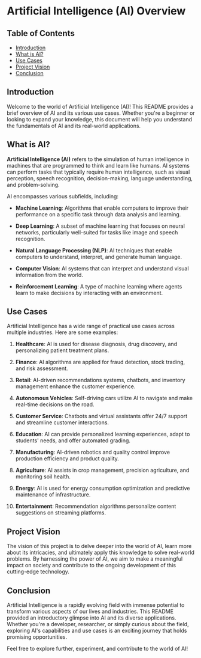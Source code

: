 # Artificial Intelligence (AI) Overview

## Table of Contents

- [Introduction](#introduction)
- [What is AI?](#what-is-ai)
- [Use Cases](#use-cases)
- [Project Vision](#project-vision)
- [Conclusion](#conclusion)

## Introduction

Welcome to the world of Artificial Intelligence (AI)! This README provides a brief overview of AI and its various use cases. Whether you're a beginner or looking to expand your knowledge, this document will help you understand the fundamentals of AI and its real-world applications.

## What is AI?

**Artificial Intelligence (AI)** refers to the simulation of human intelligence in machines that are programmed to think and learn like humans. AI systems can perform tasks that typically require human intelligence, such as visual perception, speech recognition, decision-making, language understanding, and problem-solving.

AI encompasses various subfields, including:

- **Machine Learning**: Algorithms that enable computers to improve their performance on a specific task through data analysis and learning.

- **Deep Learning**: A subset of machine learning that focuses on neural networks, particularly well-suited for tasks like image and speech recognition.

- **Natural Language Processing (NLP)**: AI techniques that enable computers to understand, interpret, and generate human language.

- **Computer Vision**: AI systems that can interpret and understand visual information from the world.

- **Reinforcement Learning**: A type of machine learning where agents learn to make decisions by interacting with an environment.

## Use Cases

Artificial Intelligence has a wide range of practical use cases across multiple industries. Here are some examples:

1. **Healthcare**: AI is used for disease diagnosis, drug discovery, and personalizing patient treatment plans.

2. **Finance**: AI algorithms are applied for fraud detection, stock trading, and risk assessment.

3. **Retail**: AI-driven recommendations systems, chatbots, and inventory management enhance the customer experience.

4. **Autonomous Vehicles**: Self-driving cars utilize AI to navigate and make real-time decisions on the road.

5. **Customer Service**: Chatbots and virtual assistants offer 24/7 support and streamline customer interactions.

6. **Education**: AI can provide personalized learning experiences, adapt to students' needs, and offer automated grading.

7. **Manufacturing**: AI-driven robotics and quality control improve production efficiency and product quality.

8. **Agriculture**: AI assists in crop management, precision agriculture, and monitoring soil health.

9. **Energy**: AI is used for energy consumption optimization and predictive maintenance of infrastructure.

10. **Entertainment**: Recommendation algorithms personalize content suggestions on streaming platforms.

## Project Vision

The vision of this project is to delve deeper into the world of AI, learn more about its intricacies, and ultimately apply this knowledge to solve real-world problems. By harnessing the power of AI, we aim to make a meaningful impact on society and contribute to the ongoing development of this cutting-edge technology.

## Conclusion

Artificial Intelligence is a rapidly evolving field with immense potential to transform various aspects of our lives and industries. This README provided an introductory glimpse into AI and its diverse applications. Whether you're a developer, researcher, or simply curious about the field, exploring AI's capabilities and use cases is an exciting journey that holds promising opportunities.

Feel free to explore further, experiment, and contribute to the world of AI!
